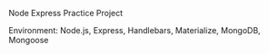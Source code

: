 Node Express Practice Project

Environment: Node.js, Express, Handlebars, Materialize, MongoDB, Mongoose
